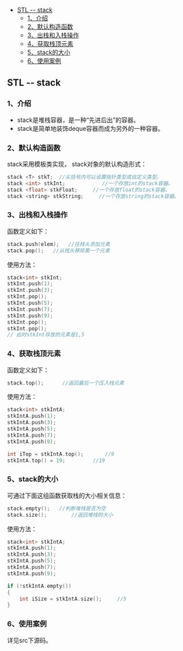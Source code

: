 <!-- START doctoc generated TOC please keep comment here to allow auto update -->
<!-- DON'T EDIT THIS SECTION, INSTEAD RE-RUN doctoc TO UPDATE -->

- [STL -- stack](#stl----stack)
  - [1、介绍](#1%E4%BB%8B%E7%BB%8D)
  - [2、默认构造函数](#2%E9%BB%98%E8%AE%A4%E6%9E%84%E9%80%A0%E5%87%BD%E6%95%B0)
  - [3、出栈和入栈操作](#3%E5%87%BA%E6%A0%88%E5%92%8C%E5%85%A5%E6%A0%88%E6%93%8D%E4%BD%9C)
  - [4、获取栈顶元素](#4%E8%8E%B7%E5%8F%96%E6%A0%88%E9%A1%B6%E5%85%83%E7%B4%A0)
  - [5、stack的大小](#5stack%E7%9A%84%E5%A4%A7%E5%B0%8F)
  - [6、使用案例](#6%E4%BD%BF%E7%94%A8%E6%A1%88%E4%BE%8B)

<!-- END doctoc generated TOC please keep comment here to allow auto update -->

## STL -- stack

### 1、介绍

* stack是堆栈容器，是一种“先进后出”的容器。
* stack是简单地装饰deque容器而成为另外的一种容器。

### 2、默认构造函数

stack采用模板类实现， stack对象的默认构造形式： 
```c
stack <T> stkT;  //尖括号内可以设置指针类型或自定义类型。
stack <int> stkInt;            //一个存放int的stack容器。
stack <float> stkFloat;     //一个存放float的stack容器。
stack <string> stkString;     //一个存放string的stack容器。
```

### 3、出栈和入栈操作

函数定义如下：
```c
stack.push(elem);   //往栈头添加元素
stack.pop();   //从栈头移除第一个元素
```
使用方法：
```c
stack<int> stkInt;  	
stkInt.push(1);
stkInt.push(3);
stkInt.pop();   
stkInt.push(5);
stkInt.push(7);  
stkInt.push(9);
stkInt.pop();   	
stkInt.pop();  
// 此时stkInt存放的元素是1,5  
```
### 4、获取栈顶元素

函数定义如下：
```c
stack.top();	  //返回最后一个压入栈元素
```
使用方法：
```c
stack<int> stkIntA;
stkIntA.push(1);
stkIntA.push(3);
stkIntA.push(5);
stkIntA.push(7);
stkIntA.push(9);

int iTop = stkIntA.top();		//9
stkIntA.top() = 19;			//19
```

### 5、stack的大小

可通过下面这组函数获取栈的大小相关信息：
```c
stack.empty();   //判断堆栈是否为空
stack.size(); 	     //返回堆栈的大小
```
使用方法：
```c
stack<int> stkIntA;
stkIntA.push(1);
stkIntA.push(3);
stkIntA.push(5);
stkIntA.push(7);
stkIntA.push(9);

if (!stkIntA.empty())
{
    int iSize = stkIntA.size();		//5
}
```
### 6、使用案例

详见src下源码。